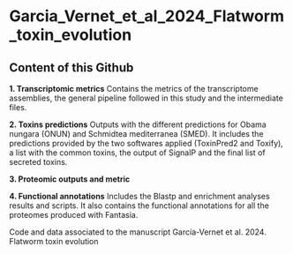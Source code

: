 # Garcia_Vernet_et_al_2024_Flatworm_toxin_evolution

## Content of this Github

**1. Transcriptomic metrics** Contains the metrics of the transcriptome assemblies, the general pipeline followed in this study and the intermediate files. 

**2. Toxins predictions** Outputs with the different predictions for Obama nungara (ONUN) and Schmidtea mediterranea (SMED). It includes the predictions provided by the two softwares applied (ToxinPred2 and Toxify), a list with the common toxins, the output of SignalP and the final list of secreted toxins. 

**3. Proteomic outputs and metric**

**4. Functional annotations** Includes the Blastp and enrichment analyses results and scripts. It also contains the functional annotations for all the proteomes produced with Fantasia. 

Code and data associated to the manuscript García-Vernet et al. 2024. Flatworm toxin evolution
